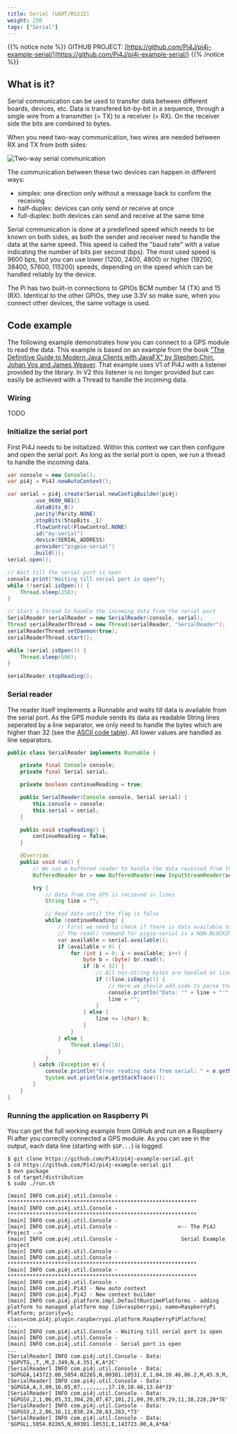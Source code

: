 ```yaml
---
title: Serial (UART/RS232)
weight: 250
tags: ["Serial"]
---
```


{{% notice note %}}
GITHUB PROJECT: [https://github.com/Pi4J/pi4j-example-serial/](https://github.com/Pi4J/pi4j-example-serial/)
{{% /notice %}}

## What is it?

Serial communication can be used to transfer data between different boards, devices, etc. Data is transfered bit-by-bit
in a sequence, through a single wire from a transmitter (= TX) to a receiver (= RX). On the receiver side the bits are
combined to bytes.

When you need two-way communication, two wires are needed between RX and TX from both sides:

![Two-way serial communication](/assets/documentation/serial-two-devices.jpg)

The communication between these two devices can happen in different ways:

* simplex: one direction only without a message back to confirm the receiving
* half-duplex: devices can only send or receive at once
* full-duplex: both devices can send and receive at the same time

Serial communication is done at a predefined speed which needs to be known on both sides, as both the sender and receiver 
need to handle the data at the same speed. This speed is called the "baud rate" with a value indicating the number of 
bits per second (bps). The most used speed is 9600 bps, but you can use lower (1200, 2400, 4800) or 
higher (19200, 38400, 57600, 115200) speeds, depending on the speed which can be handled reliably by the device.

The Pi has two built-in connections to GPIOs BCM number 14 (TX) and 15 (RX). Identical to the other GPIOs, they use 
3.3V so make sure, when you connect other devices, the same voltage is used.

## Code example

The following example demonstrates how you can connect to a GPS module to read the data. This example is based on an 
example from the book ["The Definitive Guide to Modern Java Clients with JavaFX" by Stephen Chin, Johan Vos and James Weaver](https://www.apress.com/gp/book/9781484249253).
That example uses V1 of Pi4J with a listener provided by the library. In V2 this listener is no longer provided but can 
easily be achieved with a Thread to handle the incoming data.

### Wiring

TODO

### Initialize the serial port

First Pi4J needs to be initialized. Within this context we can then configure and open the serial port. As long as the
serial port is open, we run a thread to handle the incoming data.

```java
var console = new Console();
var pi4j = Pi4J.newAutoContext();

var serial = pi4j.create(Serial.newConfigBuilder(pi4j)
        .use_9600_N81()
        .dataBits_8()
        .parity(Parity.NONE)
        .stopBits(StopBits._1)
        .flowControl(FlowControl.NONE)
        .id("my-serial")
        .device(SERIAL_ADDRESS)
        .provider("pigpio-serial")
        .build());
serial.open();

// Wait till the serial port is open
console.print("Waiting till serial port is open");
while (!serial.isOpen()) {
    Thread.sleep(250);
}

// Start a thread to handle the incoming data from the serial port
SerialReader serialReader = new SerialReader(console, serial);
Thread serialReaderThread = new Thread(serialReader, "SerialReader");
serialReaderThread.setDaemon(true);
serialReaderThread.start();

while (serial.isOpen()) {
    Thread.sleep(500);
}

serialReader.stopReading();
```

### Serial reader

The reader itself implements a Runnable and waits till data is available from the serial port. As the GPS module sends
its data as readable String lines seperated by a line separator, we only need to handle the bytes which are higher than 
32 (see the [ASCII code table](https://en.wikipedia.org/wiki/ASCII#Printable_characters)). All lower values are handled
as line separators.

```java
public class SerialReader implements Runnable {

    private final Console console;
    private final Serial serial;

    private boolean continueReading = true;

    public SerialReader(Console console, Serial serial) {
        this.console = console;
        this.serial = serial;
    }

    public void stopReading() {
        continueReading = false;
    }

    @Override
    public void run() {
        // We use a buffered reader to handle the data received from the serial port
        BufferedReader br = new BufferedReader(new InputStreamReader(serial.getInputStream()));

        try {
            // Data from the GPS is recieved in lines
            String line = "";

            // Read data until the flag is false
            while (continueReading) {
                // First we need to check if there is data available to read.
                // The read() command for pigio-serial is a NON-BLOCKING call, in contrast to typical java input streams.
                var available = serial.available();
                if (available > 0) {
                    for (int i = 0; i < available; i++) {
                        byte b = (byte) br.read();
                        if (b < 32) {
                            // All non-string bytes are handled as line breaks
                            if (!line.isEmpty()) {
                                // Here we should add code to parse the data to a GPS data object
                                console.println("Data: '" + line + "'");
                                line = "";
                            }
                        } else {
                            line += (char) b;
                        }
                    } 
                } else {
                    Thread.sleep(10);
                }
            }
        } catch (Exception e) {
            console.println("Error reading data from serial: " + e.getMessage());
            System.out.println(e.getStackTrace());
        }
    }
}
```

### Running the application on Raspberry Pi

You can get the full working example from GitHub and run on a Raspberry Pi after you correctly connected a GPS module. 
As you can see in the output, each data line (starting with `$GP...`) is logged.

```shell
$ git clone https://github.com/Pi4J/pi4j-example-serial.git
$ cd https://github.com/Pi4J/pi4j-example-serial.git
$ mvn package
$ cd target/distribution
$ sudo ./run.sh

[main] INFO com.pi4j.util.Console - ************************************************************
[main] INFO com.pi4j.util.Console - ************************************************************
[main] INFO com.pi4j.util.Console - 
[main] INFO com.pi4j.util.Console -                   <-- The Pi4J Project -->                  
[main] INFO com.pi4j.util.Console -                    Serial Example project                   
[main] INFO com.pi4j.util.Console - 
[main] INFO com.pi4j.util.Console - ************************************************************
[main] INFO com.pi4j.util.Console - ************************************************************
[main] INFO com.pi4j.util.Console - 
[main] INFO com.pi4j.Pi4J - New auto context
[main] INFO com.pi4j.Pi4J - New context builder
[main] INFO com.pi4j.platform.impl.DefaultRuntimePlatforms - adding platform to managed platform map [id=raspberrypi; name=RaspberryPi Platform; priority=5; class=com.pi4j.plugin.raspberrypi.platform.RaspberryPiPlatform]
...
[main] INFO com.pi4j.util.Console - Waiting till serial port is open
[main] INFO com.pi4j.util.Console - 
[main] INFO com.pi4j.util.Console - Serial port is open
...
[SerialReader] INFO com.pi4j.util.Console - Data: '$GPVTG,,T,,M,2.349,N,4.351,K,A*2C'
[SerialReader] INFO com.pi4j.util.Console - Data: '$GPGGA,143723.00,5054.02265,N,00301.10531,E,1,04,10.46,86.2,M,45.9,M,,*5C'
[SerialReader] INFO com.pi4j.util.Console - Data: '$GPGSA,A,3,09,16,05,07,,,,,,,,,17.19,10.46,13.64*33'
[SerialReader] INFO com.pi4j.util.Console - Data: '$GPGSV,2,1,06,05,33,304,20,07,67,101,21,09,39,079,29,11,38,228,20*7E'
[SerialReader] INFO com.pi4j.util.Console - Data: '$GPGSV,2,2,06,16,11,030,24,20,63,283,*73'
[SerialReader] INFO com.pi4j.util.Console - Data: '$GPGLL,5054.02265,N,00301.10531,E,143723.00,A,A*6A'
```